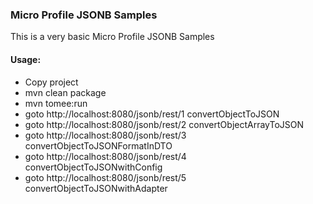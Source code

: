### Micro Profile JSONB Samples

This is a very basic Micro Profile JSONB Samples

#### Usage:
- Copy project
- mvn clean package
- mvn tomee:run
- goto http://localhost:8080/jsonb/rest/1		convertObjectToJSON
- goto http://localhost:8080/jsonb/rest/2		convertObjectArrayToJSON
- goto http://localhost:8080/jsonb/rest/3		convertObjectToJSONFormatInDTO
- goto http://localhost:8080/jsonb/rest/4		convertObjectToJSONwithConfig
- goto http://localhost:8080/jsonb/rest/5		convertObjectToJSONwithAdapter